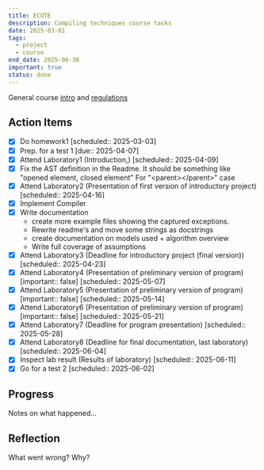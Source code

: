 ```yaml
---
title: ECOTE
description: Compiling techniques course tasks
date: 2025-03-01
tags:
  - project
  - course
end_date: 2025-06-30
important: true
status: done
---
```


General course [intro](https://studia.elka.pw.edu.pl/f-raw/25L/103A-CSCSN-ISA-ECOTE/priv//ECOTE.pdf) and [regulations](https://studia.elka.pw.edu.pl/f-raw/25L/103A-CSCSN-ISA-ECOTE/priv//ECOTE-regL2025.pdf)

## Action Items

- [x] Do homework1  [scheduled:: 2025-03-03]
- [x] Prep. for a test 1  [due:: 2025-04-07]
- [x] Attend Laboratory1 (Introduction,)  [scheduled:: 2025-04-09]
- [x] Fix the AST definition in the Readme. It should be something like "opened element, closed element" For "\<parent>\</parent>" case
- [x] Attend Laboratory2 (Presentation of first version of introductory project)  [scheduled:: 2025-04-16]
- [x] Implement Compiler
- [x] Write documentation
    - create more example files showing the captured exceptions. 
    - Rewrite readme's and move some strings as docstrings
    - create documentation on models used + algorithm overview
    - Write full coverage of assumptions
- [x] Attend Laboratory3 (Deadline for introductory project (final version))  [scheduled:: 2025-04-23]
- [x] Attend Laboratory4 (Presentation of preliminary version of program) [important:: false] [scheduled:: 2025-05-07]
- [x] Attend Laboratory5 (Presentation of preliminary version of program) [important:: false] [scheduled:: 2025-05-14]
- [x] Attend Laboratory6 (Presentation of preliminary version of program) [important:: false] [scheduled:: 2025-05-21]
- [x] Attend Laboratory7 (Deadline for program presentation)  [scheduled:: 2025-05-28]
- [x] Attend Laboratory8 (Deadline for final documentation, last laboratory)  [scheduled:: 2025-06-04]
- [x] Inspect lab result  (Results of laboratory)  [scheduled:: 2025-06-11]
- [x] Go for a test 2  [scheduled:: 2025-06-02]

## Progress

Notes on what happened...

## Reflection

What went wrong? Why?
